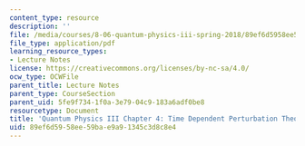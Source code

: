 ```yaml
---
content_type: resource
description: ''
file: /media/courses/8-06-quantum-physics-iii-spring-2018/89ef6d5958ee59bae9a91345c3d8c8e4_MIT8_06S18ch4.pdf
file_type: application/pdf
learning_resource_types:
- Lecture Notes
license: https://creativecommons.org/licenses/by-nc-sa/4.0/
ocw_type: OCWFile
parent_title: Lecture Notes
parent_type: CourseSection
parent_uid: 5fe9f734-1f0a-3e79-04c9-183a6adf0be8
resourcetype: Document
title: 'Quantum Physics III Chapter 4: Time Dependent Perturbation Theory '
uid: 89ef6d59-58ee-59ba-e9a9-1345c3d8c8e4
---
```

